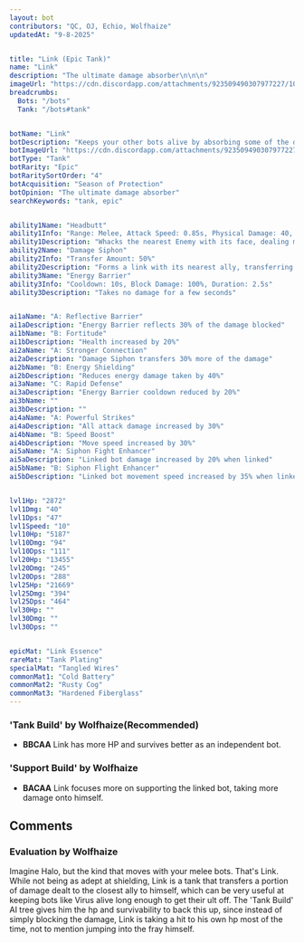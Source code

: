 ```yaml
---
layout: bot
contributors: "QC, OJ, Echio, Wolfhaize"
updatedAt: "9-8-2025"


title: "Link (Epic Tank)"
name: "Link"
description: "The ultimate damage absorber\n\n\n"
imageUrl: "https://cdn.discordapp.com/attachments/923509490307977227/1017062959530377287/unknown.png"
breadcrumbs:
  Bots: "/bots"
  Tank: "/bots#tank"


botName: "Link"
botDescription: "Keeps your other bots alive by absorbing some of the damage they take. Link finds it easy to make new friends."
botImageUrl: "https://cdn.discordapp.com/attachments/923509490307977227/1017062959530377287/unknown.png"
botType: "Tank"
botRarity: "Epic"
botRaritySortOrder: "4"
botAcquisition: "Season of Protection"
botOpinion: "The ultimate damage absorber"
searchKeywords: "tank, epic"


ability1Name: "Headbutt"
ability1Info: "Range: Melee, Attack Speed: 0.85s, Physical Damage: 40, Critical Chance: 10%"
ability1Description: "Whacks the nearest Enemy with its face, dealing melee damage"
ability2Name: "Damage Siphon"
ability2Info: "Transfer Amount: 50%"
ability2Description: "Forms a link with its nearest ally, transferring some of the damage taken onto itself"
ability3Name: "Energy Barrier"
ability3Info: "Cooldown: 10s, Block Damage: 100%, Duration: 2.5s"
ability3Description: "Takes no damage for a few seconds"


ai1aName: "A: Reflective Barrier"
ai1aDescription: "Energy Barrier reflects 30% of the damage blocked"
ai1bName: "B: Fortitude"
ai1bDescription: "Health increased by 20%"
ai2aName: "A: Stronger Connection"
ai2aDescription: "Damage Siphon transfers 30% more of the damage"
ai2bName: "B: Energy Shielding"
ai2bDescription: "Reduces energy damage taken by 40%"
ai3aName: "C: Rapid Defense"
ai3aDescription: "Energy Barrier cooldown reduced by 20%"
ai3bName: ""
ai3bDescription: ""
ai4aName: "A: Powerful Strikes"
ai4aDescription: "All attack damage increased by 30%"
ai4bName: "B: Speed Boost"
ai4bDescription: "Move speed increased by 30%"
ai5aName: "A: Siphon Fight Enhancer"
ai5aDescription: "Linked bot damage increased by 20% when linked"
ai5bName: "B: Siphon Flight Enhancer"
ai5bDescription: "Linked bot movement speed increased by 35% when linked"


lvl1Hp: "2872"
lvl1Dmg: "40"
lvl1Dps: "47"
lvl1Speed: "10"
lvl10Hp: "5187"
lvl10Dmg: "94"
lvl10Dps: "111"
lvl20Hp: "13455"
lvl20Dmg: "245"
lvl20Dps: "288"
lvl25Hp: "21669"
lvl25Dmg: "394"
lvl25Dps: "464"
lvl30Hp: ""
lvl30Dmg: ""
lvl30Dps: ""


epicMat: "Link Essence"
rareMat: "Tank Plating"
specialMat: "Tangled Wires"
commonMat1: "Cold Battery"
commonMat2: "Rusty Cog"
commonMat3: "Hardened Fiberglass"
---
```


### 'Tank Build' by Wolfhaize(Recommended)
- **BBCAA** Link has more HP and survives better as an independent bot.

### 'Support Build' by Wolfhaize
- **BACAA** Link focuses more on supporting the linked bot, taking more damage onto himself.

## Comments

### Evaluation by Wolfhaize
Imagine Halo, but the kind that moves with your melee bots. That's Link. While not being as adept at shielding, Link is a tank that transfers a portion of damage dealt to the closest ally to himself, which can be very useful at keeping bots like Virus alive long enough to get their ult off. The 'Tank Build' AI tree gives him the hp and survivability to back this up, since instead of simply blocking the damage, Link is taking a hit to his own hp most of the time, not to mention jumping into the fray himself.  

